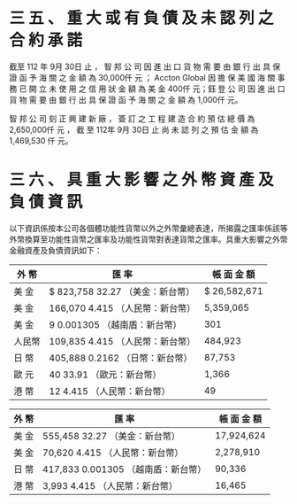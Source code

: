 # 三 五 、 重 大 或 有 負 債 及 未 認 列 之 合 約 承 諾

截至 112 年 9月 30日 止 ， 智 邦 公 司 因 進 出 口 貨 物 需 要 由 銀 行 出 具 保 證 函 予 海 關 之 金 額 為 30,000仟 元 ； Accton Global 因 擔 保 美 國 海 關 事 務 已 開 立 未 使 用 之 信 用 狀 金 額 為 美 金 400仟 元；鈺 登 公 司 因 進 出 口 貨 物 需 要 由 銀 行 出 具 保 證 函 予 海 關 之 金 額 為 1,000仟 元。

智 邦 公 司 刻 正 興 建 新 廠 ， 簽 訂 之 工 程 建 造 合 約 預 估 總 價 為 2,650,000仟 元 ， 截 至 112年 9月 30日 止 尚 未 認 列 之 預 估 金 額 為 1,469,530 仟 元。

# 三 六 、 具 重 大 影 響 之 外 幣 資 產 及 負 債 資 訊

以下資訊係按本公司各個體功能性貨幣以外之外幣彙總表達，所揭露之匯率係該等外幣換算至功能性貨幣之匯率及功能性貨幣對表達貨幣之匯率。具重大影響之外幣金融資產及負債資訊如下：

|外 幣|匯 率|帳 面 金 額|
|---|---|---|
|美 金|$ 823,758 32.27 （美金：新台幣）|$ 26,582,671|
|美 金|166,070 4.415 （人民幣：新台幣）|5,359,065|
|美 金|9 0.001305 （越南盾：新台幣）|301|
|人民幣|109,835 4.415 （人民幣：新台幣）|484,923|
|日 幣|405,888 0.2162 （日幣：新台幣）|87,753|
|歐 元|40 33.91 （歐元：新台幣）|1,366|
|港 幣|12 4.415 （人民幣：新台幣）|49|

|外 幣|匯 率|帳 面 金 額|
|---|---|---|
|美 金|555,458 32.27 （美金：新台幣）|17,924,624|
|美 金|70,620 4.415 （人民幣：新台幣）|2,278,910|
|日 幣|417,833 0.001305 （越南盾：新台幣）|90,336|
|港 幣|3,993 4.415 （人民幣：新台幣）|16,465|